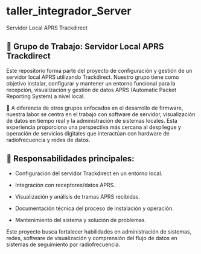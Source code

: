 # taller_integrador_Server
Servidor Local APRS Trackdirect


## 📡 Grupo de Trabajo: Servidor Local APRS Trackdirect
Este repositorio forma parte del proyecto de configuración y gestión de un servidor local APRS utilizando Trackdirect. Nuestro grupo tiene como objetivo instalar, configurar y mantener un entorno funcional para la recepción, visualización y gestión de datos APRS (Automatic Packet Reporting System) a nivel local.

🔧 A diferencia de otros grupos enfocados en el desarrollo de firmware, nuestra labor se centra en el trabajo con software de servidor, visualización de datos en tiempo real y la administración de sistemas locales. Esta experiencia proporciona una perspectiva más cercana al despliegue y operación de servicios digitales que interactúan con hardware de radiofrecuencia y redes de datos.

## 🧩 Responsabilidades principales:
- Configuración del servidor Trackdirect en un entorno local.

- Integración con receptores/datos APRS.

- Visualización y análisis de tramas APRS recibidas.

- Documentación técnica del proceso de instalación y operación.

- Mantenimiento del sistema y solución de problemas.

Este proyecto busca fortalecer habilidades en administración de sistemas, redes, software de visualización y comprensión del flujo de datos en sistemas de seguimiento por radiofrecuencia.

